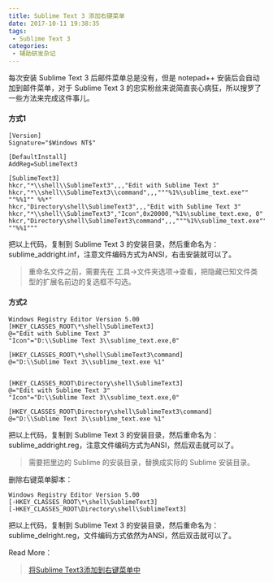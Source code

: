 ```yaml
---
title: Sublime Text 3 添加右键菜单
date: 2017-10-11 19:38:35
tags:
 - Sublime Text 3
categories:
 - 辅助研发杂记
---
```


每次安装 Sublime Text 3 后邮件菜单总是没有，但是 notepad++ 安装后会自动加到邮件菜单，对于 Sublime Text 3 的忠实粉丝来说简直丧心病狂，所以搜罗了一些方法来完成这件事儿。

#### 方式1

```
[Version]
Signature="$Windows NT$"

[DefaultInstall]
AddReg=SublimeText3

[SublimeText3]
hkcr,"*\\shell\\SublimeText3",,,"Edit with Sublime Text 3"
hkcr,"*\\shell\\SublimeText3\\command",,,"""%1%\sublime_text.exe"" ""%%1"" %%*"
hkcr,"Directory\shell\SublimeText3",,,"Edit with Sublime Text 3"
hkcr,"*\\shell\\SublimeText3","Icon",0x20000,"%1%\sublime_text.exe, 0"
hkcr,"Directory\shell\SublimeText3\command",,,"""%1%\sublime_text.exe"" ""%%1"""
```

把以上代码，复制到 Sublime Text 3 的安装目录，然后重命名为：sublime_addright.inf，注意文件编码方式为ANSI，右击安装就可以了。

> 重命名文件之前，需要先在 工具->文件夹选项->查看，把隐藏已知文件类型的扩展名前边的复选框不勾选。

#### 方式2

```
Windows Registry Editor Version 5.00
[HKEY_CLASSES_ROOT\*\shell\SublimeText3]
@="Edit with Sublime Text 3"
"Icon"="D:\\Sublime Text 3\\sublime_text.exe,0"

[HKEY_CLASSES_ROOT\*\shell\SublimeText3\command]
@="D:\\Sublime Text 3\\sublime_text.exe %1"


[HKEY_CLASSES_ROOT\Directory\shell\SublimeText3]
@="Edit with Sublime Text 3"
"Icon"="D:\\Sublime Text 3\\sublime_text.exe,0"

[HKEY_CLASSES_ROOT\Directory\shell\SublimeText3\command]
@="D:\\Sublime Text 3\\sublime_text.exe %1"
```

把以上代码，复制到 Sublime Text 3 的安装目录，然后重命名为：sublime_addright.reg，注意文件编码方式为ANSI，然后双击就可以了。

> 需要把里边的 Sublime 的安装目录，替换成实际的 Sublime 安装目录。

删除右键菜单脚本：

```
Windows Registry Editor Version 5.00
[-HKEY_CLASSES_ROOT\*\shell\SublimeText3]
[-HKEY_CLASSES_ROOT\Directory\shell\SublimeText3]
```

把以上代码，复制到 Sublime Text 3 的安装目录，然后重命名为：sublime_delright.reg，文件编码方式依然为ANSI，然后双击就可以了。



Read More：

> [将Sublime Text3添加到右键菜单中](https://my.oschina.net/adairs/blog/466777)